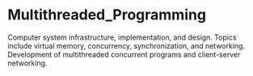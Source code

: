 # Multithreaded_Programming
Computer system infrastructure, implementation, and design. Topics include virtual memory, concurrency, synchronization, and networking. Development of multithreaded concurrent programs and client-server networking.  

